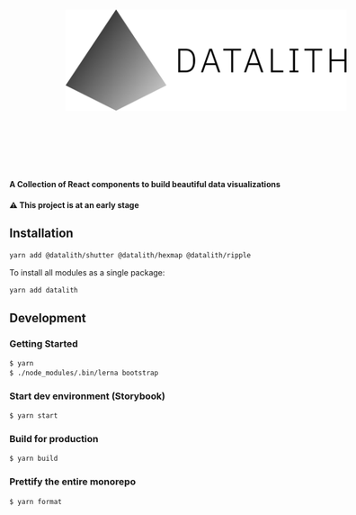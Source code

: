 <p align="center">
  <img src="./assets/logo.svg" width="500px" style="margin: 100px;"/>
</p>

#### A Collection of React components to build beautiful data visualizations

#### ⚠️ This project is at an early stage

## Installation

```sh
yarn add @datalith/shutter @datalith/hexmap @datalith/ripple
```

To install all modules as a single package:

```sh
yarn add datalith
```

## Development

### Getting Started

```bash
$ yarn
$ ./node_modules/.bin/lerna bootstrap
```

### Start dev environment (Storybook)

```bash
$ yarn start
```

### Build for production

```bash
$ yarn build
```

### Prettify the entire monorepo

```bash
$ yarn format
```
